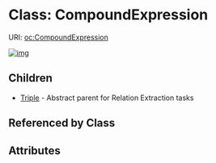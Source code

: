 
# Class: CompoundExpression




URI: [oc:CompoundExpression](http://w3id.org/ontogpt/ontology-class-templateCompoundExpression)


[![img](https://yuml.me/diagram/nofunky;dir:TB/class/[Triple],[CompoundExpression]^-[Triple])](https://yuml.me/diagram/nofunky;dir:TB/class/[Triple],[CompoundExpression]^-[Triple])

## Children

 * [Triple](Triple.md) - Abstract parent for Relation Extraction tasks

## Referenced by Class


## Attributes

